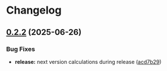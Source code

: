 # Changelog

## [0.2.2](https://github.com/OleksandrKucherenko/mcp-obsidian-via-rest/compare/v0.2.2-beta.1...v0.2.2) (2025-06-26)


### Bug Fixes

* **release:** next version calculations during release ([acd7b29](https://github.com/OleksandrKucherenko/mcp-obsidian-via-rest/commit/acd7b29fc6a11c733fb2be4c263b5f83fe79ae04))

